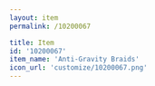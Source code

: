 ```yaml
---
layout: item
permalink: /10200067

title: Item
id: '10200067'
item_name: 'Anti-Gravity Braids'
icon_url: 'customize/10200067.png'
---
```


